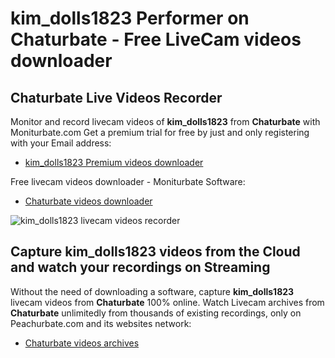 # kim_dolls1823 Performer on Chaturbate - Free LiveCam videos downloader

## Chaturbate Live Videos Recorder

Monitor and record livecam videos of **kim_dolls1823** from **Chaturbate** with Moniturbate.com
Get a premium trial for free by just and only registering with your Email address:
* [kim_dolls1823 Premium videos downloader](https://moniturbate.com/request-demo-licence-key.html)

Free livecam videos downloader - Moniturbate Software:
* [Chaturbate videos downloader](https://moniturbate.com/moniturbate-download-software.html)

![kim_dolls1823 livecam videos recorder](https://peachurnet.com/templates/moniturbate-software.png)


## Capture kim_dolls1823 videos from the Cloud and watch your recordings on Streaming

Without the need of downloading a software, capture **kim_dolls1823** livecam videos from **Chaturbate** 100% online.
Watch Livecam archives from **Chaturbate** unlimitedly from thousands of existing recordings, only on Peachurbate.com and its websites network:
* [Chaturbate videos archives](https://peachurnet.com/)